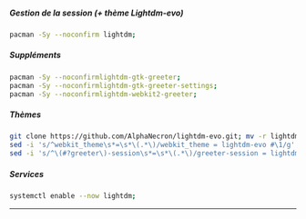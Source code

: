 ##### Gestion de la session (+ thème Lightdm-evo)
```bash
pacman -Sy --noconfirm lightdm;
```

##### Suppléments
```bash
pacman -Sy --noconfirmlightdm-gtk-greeter;
pacman -Sy --noconfirmlightdm-gtk-greeter-settings;
pacman -Sy --noconfirmlightdm-webkit2-greeter;
```

##### Thèmes 
```bash
git clone https://github.com/AlphaNecron/lightdm-evo.git; mv -r lightdm-evo /usr/share/lightdm-webkit/themes/lightdm-evo;
sed -i 's/^webkit_theme\s*=\s*\(.*\)/webkit_theme = lightdm-evo #\1/g' /etc/lightdm/lightdm-webkit2-greeter.conf;
sed -i 's/^\(#?greeter\)-session\s*=\s*\(.*\)/greeter-session = lightdm-webkit2-greeter #\1/ #\2g' /etc/lightdm/lightdm.conf;
```

##### Services
```bash
systemctl enable --now lightdm;
```


----------------------------------------------------------------------------------------------------------------------------------------------------------
